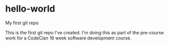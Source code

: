 # hello-world
My first git repo

This is the first git repo I've created. I'm doing this as part of the pre-course work for a CodeClan 16 week software development course.
